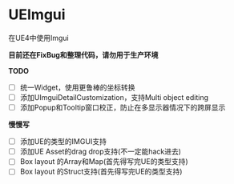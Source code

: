 # UEImgui

在UE4中使用Imgui

**目前还在FixBug和整理代码，请勿用于生产环境**

**TODO**
- [ ] 统一Widget，使用更鲁棒的坐标转换
- [ ] 添加UImguiDetailCustomization，支持Multi object editing 
- [ ] 添加Popup和Tooltip窗口校正，防止在多显示器情况下的跨屏显示

**慢慢写**
- [ ] 添加UE的类型的IMGUI支持
- [ ] 添加UE Asset的drag drop支持(不一定能hack进去)
- [ ] Box layout 的Array和Map(首先得写完UE的类型支持)
- [ ] Box layout 的Struct支持(首先得写完UE的类型支持)

